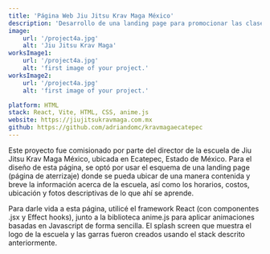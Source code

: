 ```yaml
---
title: 'Página Web Jiu Jitsu Krav Maga México'
description: 'Desarrollo de una landing page para promocionar las clases de una escuela de artes marciales en Ecatepec.'
image:
    url: '/project4a.jpg'
    alt: 'Jiu Jitsu Krav Maga'
worksImage1:
    url: '/project4a.jpg'
    alt: 'first image of your project.'
worksImage2:
    url: '/project4a.jpg'
    alt: 'first image of your project.'

platform: HTML
stack: React, Vite, HTML, CSS, anime.js
website: https://jiujitsukravmaga.com.mx
github: https://github.com/adriandomc/kravmagaecatepec
---
```


Este proyecto fue comisionado por parte del director de la escuela de Jiu Jitsu Krav Maga México, ubicada en Ecatepec, Estado de México. Para el diseño de esta página, se optó por usar el esquema de una landing page (página de aterrizaje) donde se pueda ubicar de una manera contenida y breve la información acerca de la escuela, así como los horarios, costos, ubicación y fotos descriptivas de lo que ahí se aprende.

Para darle vida a esta página, utilicé el framework React (con componentes .jsx y Effect hooks), junto a la biblioteca anime.js para aplicar animaciones basadas en Javascript de forma sencilla. El splash screen que muestra el logo de la escuela y las garras fueron creados usando el stack descrito anteriormente.
